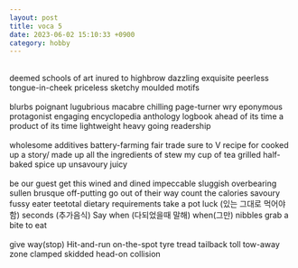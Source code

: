 ```yaml
---
layout: post
title: voca 5
date: 2023-06-02 15:10:33 +0900
category: hobby
---
```

<br/>
deemed
schools of art
inured to
highbrow
dazzling
exquisite
peerless
tongue-in-cheek
priceless
sketchy
moulded
motifs
<br/>
<br/>
blurbs
poignant
lugubrious
macabre
chilling
page-turner
wry
eponymous
protagonist
engaging
encyclopedia
anthology
logbook
ahead of its time
a product of its time
lightweight
heavy going
readership
<br/>
<br/>
wholesome
additives
battery-farming
fair trade
sure to V 
recipe for
cooked up a story/ made up
all the ingredients of
stew
my cup of tea
grilled
half-baked
spice up
unsavoury
juicy
<br/>
<br/>
be our guest
get this
wined and dined
impeccable
sluggish
overbearing
sullen
brusque
off-putting
go out of their way
count the calories
savoury
fussy eater
teetotal
dietary requirements
take a pot luck (있는 그대로 먹어야함)
seconds (추가음식)
Say when (다되었을때 말해)
when(그만)
nibbles
grab a bite to eat
<br/>
<br/>
give way(stop)
Hit-and-run
on-the-spot
tyre tread
tailback
toll
tow-away zone
clamped
skidded
head-on collision